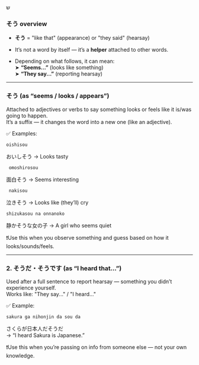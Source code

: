 ש
### **そう overview**

- **そう** = "like that" (appearance) or "they said" (hearsay)
    
- It’s not a word by itself — it’s a **helper** attached to other words.
    
- Depending on what follows, it can mean:  
    ➤ **“Seems...”** (looks like something)  
    ➤ **“They say...”** (reporting hearsay)
    

---

### **そう (as “seems / looks / appears”)**

Attached to adjectives or verbs to say something looks or feels like it is/was going to happen.  
It’s a suffix — it changes the word into a new one (like an adjective).

✅ Examples:

    oishisou
おいしそう  → Looks tasty

     omoshirosou
面白そう  → Seems interesting

     nakisou
泣きそう   → Looks like (they’ll) cry

	shizukasou na onnanoko
静かそうな女の子 → A girl who seems quiet

❗Use this when you observe something and guess based on how it looks/sounds/feels.

---

### 2. そうだ・そうです (as “I heard that...”)

Used after a full sentence to report hearsay — something you didn’t experience yourself.  
Works like: "They say..." / "I heard..."

✅ Example:

	sakura ga nihonjin da sou da  
さくらが日本人だそうだ  
→ “I heard Sakura is Japanese.”

❗Use this when you’re passing on info from someone else — not your own knowledge.